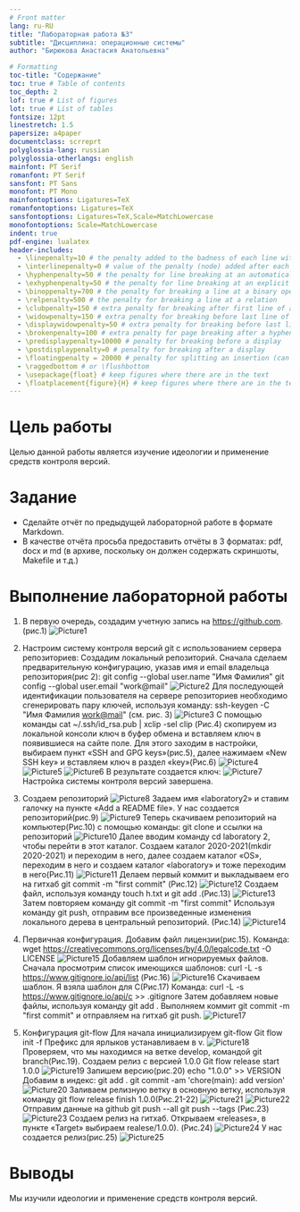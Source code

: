```yaml
---
# Front matter
lang: ru-RU
title: "Лабораторная работа №3"
subtitle: "Дисциплина: операционные системы"
author: "Бирюкова Анастасия Анатольевна"

# Formatting
toc-title: "Содержание"
toc: true # Table of contents
toc_depth: 2
lof: true # List of figures
lot: true # List of tables
fontsize: 12pt
linestretch: 1.5
papersize: a4paper
documentclass: scrreprt
polyglossia-lang: russian
polyglossia-otherlangs: english
mainfont: PT Serif
romanfont: PT Serif
sansfont: PT Sans
monofont: PT Mono
mainfontoptions: Ligatures=TeX
romanfontoptions: Ligatures=TeX
sansfontoptions: Ligatures=TeX,Scale=MatchLowercase
monofontoptions: Scale=MatchLowercase
indent: true
pdf-engine: lualatex
header-includes:
  - \linepenalty=10 # the penalty added to the badness of each line within a paragraph (no associated penalty node) Increasing the value makes tex try to have fewer lines in the paragraph.
  - \interlinepenalty=0 # value of the penalty (node) added after each line of a paragraph.
  - \hyphenpenalty=50 # the penalty for line breaking at an automatically inserted hyphen
  - \exhyphenpenalty=50 # the penalty for line breaking at an explicit hyphen
  - \binoppenalty=700 # the penalty for breaking a line at a binary operator
  - \relpenalty=500 # the penalty for breaking a line at a relation
  - \clubpenalty=150 # extra penalty for breaking after first line of a paragraph
  - \widowpenalty=150 # extra penalty for breaking before last line of a paragraph
  - \displaywidowpenalty=50 # extra penalty for breaking before last line before a display math
  - \brokenpenalty=100 # extra penalty for page breaking after a hyphenated line
  - \predisplaypenalty=10000 # penalty for breaking before a display
  - \postdisplaypenalty=0 # penalty for breaking after a display
  - \floatingpenalty = 20000 # penalty for splitting an insertion (can only be split footnote in standard LaTeX)
  - \raggedbottom # or \flushbottom
  - \usepackage{float} # keep figures where there are in the text
  - \floatplacement{figure}{H} # keep figures where there are in the text
---
```


# Цель работы
Целью данной работы является изучение идеологии и применение средств контроля версий.

# Задание
- Сделайте отчёт по предыдущей лабораторной работе в формате Markdown.
- В качестве отчёта просьба предоставить отчёты в 3 форматах: pdf, docx и md (в
архиве, поскольку он должен содержать скриншоты, Makefile и т.д.)


# Выполнение лабораторной работы
1) В первую очередь, создадим учетную запись на https://github.com. (рис.1)
 ![Picture1](https://github.com/anastasia-bir/laboratory2/blob/main/2020-2021/OS/laboratory/2laboratory/1.png)

2)	Настроим систему контроля версий git с использованием сервера репозиториев:
Создадим локальный репозиторий. Сначала сделаем предварительную конфигурацию, указав имя и email владельца репозитория(рис 2):
git config --global user.name "Имя Фамилия"
git config --global user.email "work@mail"
![Picture2](https://github.com/anastasia-bir/laboratory2/blob/main/2020-2021/OS/laboratory/2laboratory/2.png)
Для последующей идентификации пользователя на сервере репозиториев необходимо сгенерировать пару ключей, используя команду: ssh-keygen -C "Имя Фамилия <work@mail>" (см. рис. 3)
![Picture3](https://github.com/anastasia-bir/laboratory2/blob/main/2020-2021/OS/laboratory/2laboratory/3.png)
С помощью команды cat ~/.ssh/id_rsa.pub | xclip -sel clip (Рис.4) скопируем из локальной консоли ключ в буфер обмена и вставляем ключ в появившиеся на сайте поле. Для этого заходим в настройки, выбираем пункт «SSH and GPG keys»(рис.5), далее нажимаем «New SSH key» и вставляем ключ в раздел «key»(Рис.6)
![Picture4](https://github.com/anastasia-bir/laboratory2/blob/main/2020-2021/OS/laboratory/2laboratory/4.png)
![Picture5](https://github.com/anastasia-bir/laboratory2/blob/main/2020-2021/OS/laboratory/2laboratory/5.png)
![Picture6](https://github.com/anastasia-bir/laboratory2/blob/main/2020-2021/OS/laboratory/2laboratory/6.png)
В результате создается ключ:
![Picture7](https://github.com/anastasia-bir/laboratory2/blob/main/2020-2021/OS/laboratory/2laboratory/7.png)
Настройка системы контроля версий завершена.

3)	Создаем репозиторий
![Picture8](https://github.com/anastasia-bir/laboratory2/blob/main/2020-2021/OS/laboratory/2laboratory/8.png)
Задаем имя «laboratory2» и ставим галочку на пункте «Add a README file». У нас создается репозиторий(рис.9)
![Picture9](https://github.com/anastasia-bir/laboratory2/blob/main/2020-2021/OS/laboratory/2laboratory/9.png)
Теперь скачиваем репозиторий на компьютер(Рис.10) с помощью команды: git clone и ссылки на репозиторий
![Picture10](https://github.com/anastasia-bir/laboratory2/blob/main/2020-2021/OS/laboratory/2laboratory/10.png)
Далее вводим команду cd laboratory 2, чтобы перейти в этот каталог. Создаем каталог 2020-2021(mkdir 2020-2021) и переходим в него, далее создаем каталог «OS», переходим в него и создаем каталог «laboratory» и тоже переходим в него(Рис.11)
![Picture11](https://github.com/anastasia-bir/laboratory2/blob/main/2020-2021/OS/laboratory/2laboratory/11.png)
Делаем первый коммит и выкладываем его на гитхаб
git commit -m "first commit" (Рис.12)
![Picture12](https://github.com/anastasia-bir/laboratory2/blob/main/2020-2021/OS/laboratory/2laboratory/12.png)
Создаем файл, используя команду touch h.txt и git add .(Рис.13)
![Picture13](https://github.com/anastasia-bir/laboratory2/blob/main/2020-2021/OS/laboratory/2laboratory/13.png)
Затем повторяем команду git commit -m "first commit"
Используя команду git push, отправим все произведенные изменения локального дерева в центральный репозиторий. (Рис.14)
![Picture14](https://github.com/anastasia-bir/laboratory2/blob/main/2020-2021/OS/laboratory/2laboratory/14.png)
4)	Первичная конфигурация. Добавим файл лицензии(рис.15). Команда: 
wget https://creativecommons.org/licenses/by/4.0/legalcode.txt -O LICENSE
![Picture15](https://github.com/anastasia-bir/laboratory2/blob/main/2020-2021/OS/laboratory/2laboratory/15.png)
Добавляем шаблон игнорируемых файлов. Сначала просмотрим список имеющихся шаблонов: curl -L -s https://www.gitignore.io/api/list (Рис.16)
![Picture16](https://github.com/anastasia-bir/laboratory2/blob/main/2020-2021/OS/laboratory/2laboratory/16.png)
Скачиваем шаблон. Я взяла шаблон для С(Рис.17)
Команда: curl -L -s https://www.gitignore.io/api/c >> .gitignore
Затем добавляем новые файлы, используя команду git add .
Выполняем коммит git commit -m "first commit" и отправляем на гитхаб git push.
![Picture17](https://github.com/anastasia-bir/laboratory2/blob/main/2020-2021/OS/laboratory/2laboratory/17.png)
5)	Конфигурация git-flow
Для начала инициализируем git-flow 
Git flow init -f
Префикс для ярлыков устанавливаем в v.
![Picture18](https://github.com/anastasia-bir/laboratory2/blob/main/2020-2021/OS/laboratory/2laboratory/18.png)
Проверяем, что мы находимся на ветке develop, командой git branch(Рис.19). Создаем релиз с версией 1.0.0
Git flow release start 1.0.0
![Picture19](https://github.com/anastasia-bir/laboratory2/blob/main/2020-2021/OS/laboratory/2laboratory/19.png)
Запишем версию(рис.20) 
echo "1.0.0" >> VERSION
Добавим в индекс: git add .
git commit -am 'chore(main): add version'
![Picture20](https://github.com/anastasia-bir/laboratory2/blob/main/2020-2021/OS/laboratory/2laboratory/20.png)
Заливаем релизную ветку в основную ветку, используя команду git flow release finish 1.0.0(Рис.21-22)
![Picture21](https://github.com/anastasia-bir/laboratory2/blob/main/2020-2021/OS/laboratory/2laboratory/21.png)
![Picture22](https://github.com/anastasia-bir/laboratory2/blob/main/2020-2021/OS/laboratory/2laboratory/22.png)
Отправим данные на github
git push --all
git push --tags
(Рис.23)
![Picture23](https://github.com/anastasia-bir/laboratory2/blob/main/2020-2021/OS/laboratory/2laboratory/23.png)
Создаем релиз на гитхаб. Открываем «releases», в пункте «Target» выбираем realese/1.0.0).
(Рис.24)
![Picture24](https://github.com/anastasia-bir/laboratory2/blob/main/2020-2021/OS/laboratory/2laboratory/24.png)
У нас создается релиз(рис.25)
![Picture25](https://github.com/anastasia-bir/laboratory2/blob/main/2020-2021/OS/laboratory/2laboratory/25.png)


# Выводы
Мы изучили идеологии и применение средств контроля версий.

